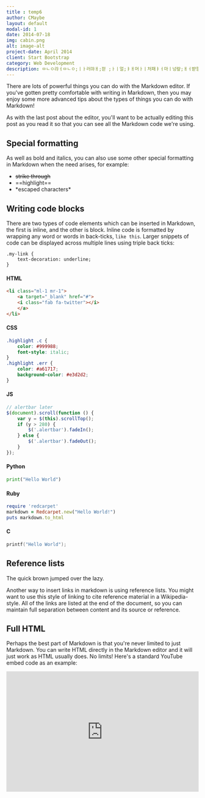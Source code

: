 ```yaml
---
title : temp6
author: CMaybe
layout: default
modal-id: 1
date: 2014-07-18
img: cabin.png
alt: image-alt
project-date: April 2014
client: Start Bootstrap
category: Web Development
description: ㅁㄴㅇ랴ㅓㅁㄴㅇ;ㅣㅏ러먀ㅐ;젇 ;ㅏㅣ얼;ㅑㅐ머ㅏㅣ처패ㅑㅓ마ㅣ넝럎;ㅐㅓ뱓험;ㄴㅇ리ㅏ;ㄹ먀ㅓ챂;먼야ㅐ러뱌ㅐㅈㄷ;거ㅏㅣ;ㅓㅍ챠ㅐ멀;ㅐㅓㅁ냘베ㅐㅑㄷ갸ㅐㅓㅁ낭ㄹ;커티ㅓ퍄ㅐ;멇ㅁㄴㅇㄹ5486ㅎㄿ4ㅇㅁ6ㅅ4ㄷㄴ68ㅁ4ㅎ6
---
```

There are lots of powerful things you can do with the Markdown editor. If you've gotten pretty comfortable with writing in Markdown, then you may enjoy some more advanced tips about the types of things you can do with Markdown!

As with the last post about the editor, you'll want to be actually editing this post as you read it so that you can see all the Markdown code we're using.


## Special formatting

As well as bold and italics, you can also use some other special formatting in Markdown when the need arises, for example:

+ ~~strike through~~
+ ==highlight==
+ \*escaped characters\*


## Writing code blocks

There are two types of code elements which can be inserted in Markdown, the first is inline, and the other is block. Inline code is formatted by wrapping any word or words in back-ticks, `like this`. Larger snippets of code can be displayed across multiple lines using triple back ticks:

```
.my-link {
    text-decoration: underline;
}
```

#### HTML

~~~html
<li class="ml-1 mr-1">
    <a target="_blank" href="#">
    <i class="fab fa-twitter"></i>
    </a>
</li>
~~~

#### CSS

~~~css
.highlight .c {
    color: #999988;
    font-style: italic; 
}
.highlight .err {
    color: #a61717;
    background-color: #e3d2d2; 
}
~~~

#### JS

~~~js
// alertbar later
$(document).scroll(function () {
    var y = $(this).scrollTop();
    if (y > 280) {
        $('.alertbar').fadeIn();
    } else {
        $('.alertbar').fadeOut();
    }
});
~~~

#### Python

~~~python
print("Hello World")
~~~

#### Ruby

~~~ruby
require 'redcarpet'
markdown = Redcarpet.new("Hello World!")
puts markdown.to_html
~~~

#### C

~~~c
printf("Hello World");
~~~


## Reference lists

The quick brown jumped over the lazy.

Another way to insert links in markdown is using reference lists. You might want to use this style of linking to cite reference material in a Wikipedia-style. All of the links are listed at the end of the document, so you can maintain full separation between content and its source or reference.

## Full HTML

Perhaps the best part of Markdown is that you're never limited to just Markdown. You can write HTML directly in the Markdown editor and it will just work as HTML usually does. No limits! Here's a standard YouTube embed code as an example:

<p><iframe style="width:100%;" height="315" src="https://www.youtube.com/embed/Cniqsc9QfDo?rel=0&amp;showinfo=0" frameborder="0" allowfullscreen></iframe></p>
